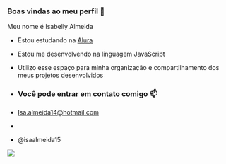 ### Boas vindas ao meu perfil 💙

Meu nome é Isabelly Almeida

- Estou estudando na [Alura](https:https://www.alura.com.br)
- Estou me desenvolvendo na linguagem JavaScript
-  Utilizo esse espaço para minha organização e compartilhamento dos meus projetos desenvolvidos

-  ###  Você pode entrar em contato comigo 📫

-  Isa.almeida14@hotmail.com
-  
-  @isaalmeida15

![](
https://media1.tenor.com/m/opEBWw0uddoAAAAC/umm.gif)
